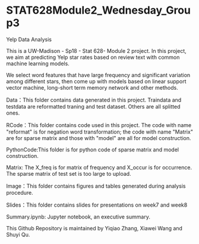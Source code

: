 # STAT628Module2_Wednesday_Group3

Yelp Data Analysis

This is a UW-Madison - Sp18 - Stat 628- Module 2 project. In this project, we aim at predicting Yelp star rates based on review text with common machine learning models.

We select word features that have large frequency and significant variation among different stars, then come up with models based on linear support vector machine, long-short term memory network and other methods.

Data：This folder contains data generated in this project. Traindata and testdata are reformatted traning and test dataset. Others are all splitted ones. 

RCode：This folder contains code used in this project. The code with name "reformat" is for negation word transformation; the code with name "Matrix" are for sparse matrix and those with "model" are all for model construction.

PythonCode:This folder is for python code of sparse matrix and model construction.

Matrix: The X_freq is for matrix of frequency and X_occur is for occurrence. The sparse matrix of test set is too large to upload.

Image：This folder contains figures and tables generated during analysis procedure.

Slides：This folder contains slides for presentations on week7 and week8 

Summary.ipynb: Jupyter notebook, an executive summary.

This Github Repository is maintained by Yiqiao Zhang, Xiawei Wang and Shuyi Qu.
